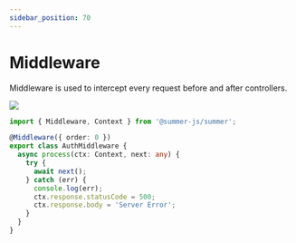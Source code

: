 ```yaml
---
sidebar_position: 70
---
```


# Middleware

Middleware is used to intercept every request before and after controllers.

![](/img/middleware.svg)

```ts title="catch all exception and return error message Server Error"
import { Middleware, Context } from '@summer-js/summer';

@Middleware({ order: 0 })
export class AuthMiddleware {
  async process(ctx: Context, next: any) {
    try {
      await next();
    } catch (err) {
      console.log(err);
      ctx.response.statusCode = 500;
      ctx.response.body = 'Server Error';
    }
  }
}
```

